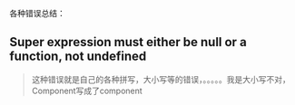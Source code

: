 各种错误总结：
## Super expression must either be null or a function, not undefined
> 这种错误就是自己的各种拼写，大小写等的错误，。。。。。我是大小写不对，Component写成了component
